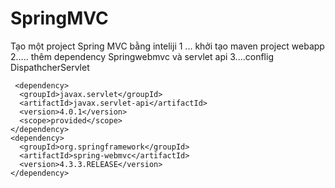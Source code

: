 # SpringMVC
Tạo một project Spring MVC bằng inteliji 
1 ... khởi tạo maven project webapp
2..... thêm dependency Springwebmvc và servlet api
3....conflig DispathcherServlet


     <dependency>
      <groupId>javax.servlet</groupId>
      <artifactId>javax.servlet-api</artifactId>
      <version>4.0.1</version>
      <scope>provided</scope>
    </dependency>
    <dependency>
      <groupId>org.springframework</groupId>
      <artifactId>spring-webmvc</artifactId>
      <version>4.3.3.RELEASE</version>
    </dependency>
